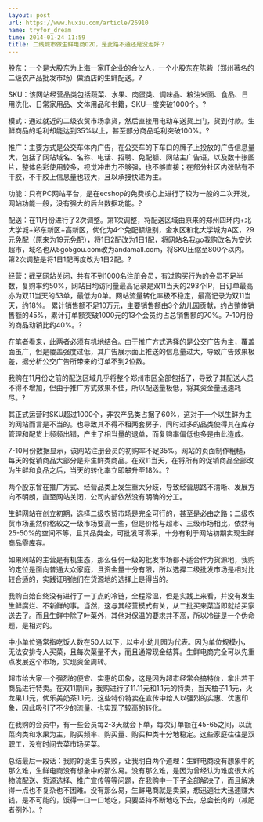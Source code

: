 ```yaml
---
layout: post
url: https://www.huxiu.com/article/26910
name: tryfor_dream
time: 2014-01-24 11:59
title: 二线城市做生鲜电商O2O，是此路不通还是没走好？
---
```

股东：一个是大股东为上海一家IT企业的合伙人，一个小股东在陈砦（郑州著名的二级农产品批发市场）做酒店的生鲜配送。?

SKU：该网站经营品类包括蔬菜、水果、肉蛋类、调味品、粮油米面、食品、日用洗化、日常家用品、文体用品和书籍，SKU一度突破1000个。?

模式：通过就近的二级农贸市场拿货，然后直接用电动车送货上门，货到付款。生鲜商品的毛利却能达到35%以上，甚至部分商品毛利突破100%。?

推广：主要方式是公交车体内广告，在公交车的下车口的牌子上投放的广告信息量大，包括了网站域名、名称、电话、招聘、免配额、网站主广告语，以及数十张图片，整体色彩使用较多，视觉冲击力不够强，也不够直接；在部分社区内张贴有不干胶，不干胶上信息量也较大，且以承接快递为主。

功能：只有PC网站平台，是在ecshop的免费核心上进行了较为一般的二次开发，网站功能一般，没有强大的后台数据功能。?

配送：在11月份进行了2次调整。第1次调整，将配送区域由原来的郑州四环内+北大学城+郑东新区+高新区，优化为4个免配额级别，金水区和北大学城为A区，29元免配（原来为19元免配），将1日2配改为1日1配，将网站名我go我购改名为安达超市，域名也从5go5gou.com改为andamall.com，将SKU压缩至800个以内。第2次调整是将1日1配再度改为1日2配。?

经营：截至网站关闭，共有不到1000名注册会员，有过购买行为的会员不足半数，复购率约50%，网站日均访问量最高记录是双11当天的293个IP，日订单最高亦为双11当天的53单，最低为0单。网站流量转化率极不稳定，最高记录为双11当天，约18%。 累计销售额不足10万元，主要销售额由3个幼儿园贡献，约占整体销售额的45%，累计订单额突破1000元的13个会员约占总销售额的70%。7-10月份的商品动销比约40%。?

在笔者看来，此两者必须有机地结合。由于推广方式选择的是公交广告为主，覆盖面虽广，但是覆盖强度过低，其广告展示面上推送的信息量过大，导致广告效果极差，据分析公交广告所带来的订单不到2位数。

我购在11月份之前的配送区域几乎将整个郑州市区全部包括了，导致了其配送人员不得不增加，但由于推广方式效果不佳，所以配送量极低，将其资金量迅速耗尽。?

其正式运营时SKU超过1000个，非农产品类占据了60%，这对于一个以生鲜为主的网站而言是不当的。也导致其不得不租两套房子，同时过多的品类使得其在库存管理和配货上频频出错，产生了相当量的退单，而复购率偏低也多是由此造成。

7-10月份数据显示，该网站注册会员的初购率不足35%。网站的页面制作粗糙，每天的促销商品大部分是非生鲜类商品。在双11当天，在将所有的促销商品全部改为生鲜和食品之后，当天的转化率立即攀升至18%。?

两个股东曾在推广方式、经营品类上发生重大分歧，导致经营思路不清晰、发展方向不明朗，直至网站关闭，公司内部依然没有明确的分工。

生鲜网站在创立初期，选择二级农贸市场是完全可行的，甚至是必由之路；二级农贸市场虽然价格较之一级市场要高一些，但是价格与超市、三级市场相比，依然有25-50%的空间不等，且其品类全，可批发可零采，十分有利于网站初期实现生鲜商品零库存。

如果网站的主营是有机生态，那么任何一级的批发市场都不适合作为货源地，我购的定位是面向普通大众家庭，且资金量十分有限，所以选择二级批发市场是相对比较合适的，实践证明他们在货源地的选择上是得当的。

我购自始自终没有进行了一丁点的冷链，全程常温，但是实践上来看，并没有发生生鲜腐烂、不新鲜的事。当然，这与其经营模式有关，从二批买来菜当即就给买家送去了。而且生鲜中除了叶菜外，其他对保温的要求并不高，所以冷链是一个伪命题，是相对的。

中小单位通常指吃饭人数在50人以下，以中小幼儿园为代表。因为单位规模小，无法安排专人买菜，且每次菜量不大，而且通常现金结算。生鲜电商完全可以先重点发展这个市场，实现资金周转。

超市给大家一个强烈的便宜、实惠的印象，这是因为超市经常会搞特价，拿出若干商品进行特卖。在双11期间，我购进行了11.11元和1.1元的特卖，当天柚子1.1元，火龙果1.1元，优乐美奶茶1.1元，这些特价特卖在宣传中给人以强烈的实惠、优惠印象，因此吸引了不少的流量、也实现了较高的转化。

在我购的会员中，有一些会员每2-3天就会下单，每次订单额在45-65之间，以蔬菜肉类和水果为主，购买频率、购买量、购买种类十分地稳定。这些家庭往往是双职工，没有时间去菜市场买菜。

总结最后一段话：我购的诞生与失败，让我明白两个道理：生鲜电商没有想象中的那么难，生鲜电商没有想象中的那么易。没有那么难，是因为曾经认为难度很大的物流配送、货源选择、推广宣传等等问题，在我购中一下子全部解决了，而且解决得一点也不复杂也不困难。没有那么易，生鲜电商就是卖菜，想迅速壮大迅速赚大钱，是不可能的，饭得一口一口地吃，只要坚持不断地吃下去，总会长肉的（减肥者例外）。?

